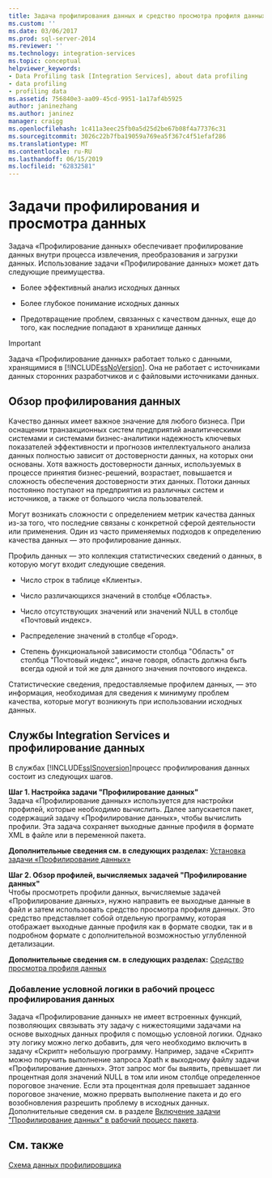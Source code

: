 ```yaml
---
title: Задача профилирования данных и средство просмотра профиля данных | Документы Майкрософт
ms.custom: ''
ms.date: 03/06/2017
ms.prod: sql-server-2014
ms.reviewer: ''
ms.technology: integration-services
ms.topic: conceptual
helpviewer_keywords:
- Data Profiling task [Integration Services], about data profiling
- data profiling
- profiling data
ms.assetid: 756840e3-aa09-45cd-9951-1a17af4b5925
author: janinezhang
ms.author: janinez
manager: craigg
ms.openlocfilehash: 1c411a3eec25fb0a5d25d2be67b08f4a77376c31
ms.sourcegitcommit: 3026c22b7fba19059a769ea5f367c4f51efaf286
ms.translationtype: MT
ms.contentlocale: ru-RU
ms.lasthandoff: 06/15/2019
ms.locfileid: "62832581"
---
```

# <a name="data-profiling-task-and-viewer"></a>Задачи профилирования и просмотра данных
  Задача «Профилирование данных» обеспечивает профилирование данных внутри процесса извлечения, преобразования и загрузки данных. Использование задачи «Профилирование данных» может дать следующие преимущества.  
  
-   Более эффективный анализ исходных данных  
  
-   Более глубокое понимание исходных данных  
  
-   Предотвращение проблем, связанных с качеством данных, еще до того, как последние попадают в хранилище данных  
  
> [!IMPORTANT]  
>  Задача «Профилирование данных» работает только с данными, хранящимися в [!INCLUDE[ssNoVersion](../../includes/ssnoversion-md.md)]. Она не работает с источниками данных сторонних разработчиков и с файловыми источниками данных.  
  
## <a name="data-profiling-overview"></a>Обзор профилирования данных  
 Качество данных имеет важное значение для любого бизнеса. При оснащении транзакционных систем предприятий аналитическими системами и системами бизнес-аналитики надежность ключевых показателей эффективности и прогнозов интеллектуального анализа данных полностью зависит от достоверности данных, на которых они основаны. Хотя важность достоверности данных, используемых в процессе принятия бизнес-решений, возрастает, повышается и сложность обеспечения достоверности этих данных. Потоки данных постоянно поступают на предприятия из различных систем и источников, а также от большого числа пользователей.  
  
 Могут возникать сложности с определением метрик качества данных из-за того, что последние связаны с конкретной сферой деятельности или применения. Один из часто применяемых подходов к определению качества данных — это профилирование данных.  
  
 Профиль данных — это коллекция статистических сведений о данных, в которую могут входит следующие сведения.  
  
-   Число строк в таблице «Клиенты».  
  
-   Число различающихся значений в столбце «Область».  
  
-   Число отсутствующих значений или значений NULL в столбце «Почтовый индекс».  
  
-   Распределение значений в столбце «Город».  
  
-   Степень функциональной зависимости столбца "Область" от столбца "Почтовый индекс", иначе говоря, область должна быть всегда одной и той же для данного значения почтового индекса.  
  
 Статистические сведения, предоставляемые профилем данных, — это информация, необходимая для сведения к минимуму проблем качества, которые могут возникнуть при использовании исходных данных.  
  
## <a name="integration-services-and-data-profiling"></a>Службы Integration Services и профилирование данных  
 В службах [!INCLUDE[ssISnoversion](../../includes/ssisnoversion-md.md)]процесс профилирования данных состоит из следующих шагов.  
  
 **Шаг 1. Настройка задачи "Профилирование данных"**  
 Задача «Профилирование данных» используется для настройки профилей, которые необходимо вычислить. Далее запускается пакет, содержащий задачу «Профилирование данных», чтобы вычислить профили. Эта задача сохраняет выходные данные профиля в формате XML в файле или в переменной пакета.  
  
 **Дополнительные сведения см. в следующих разделах:** [Установка задачи «Профилирование данных»](data-profiling-task.md)  
  
 **Шаг 2. Обзор профилей, вычисляемых задачей "Профилирование данных"**  
 Чтобы просмотреть профили данных, вычисляемые задачей «Профилирование данных», нужно направить ее выходные данные в файл и затем использовать средство просмотра профиля данных. Это средство представляет собой отдельную программу, которая отображает выходные данные профиля как в формате сводки, так и в подробном формате с дополнительной возможностью углубленной детализации.  
  
 **Дополнительные сведения см. в следующих разделах:** [Средство просмотра профиля данных](data-profile-viewer.md)  
  
### <a name="addition-of-conditional-logic-to-the-data-profiling-workflow"></a>Добавление условной логики в рабочий процесс профилирования данных  
 Задача «Профилирование данных» не имеет встроенных функций, позволяющих связывать эту задачу с нижестоящими задачами на основе выходных данных профиля с помощью условной логики. Однако эту логику можно легко добавить, для чего необходимо включить в задачу «Скрипт» небольшую программу. Например, задаче «Скрипт» можно поручить выполнение запроса Xpath к выходному файлу задачи «Профилирование данных». Этот запрос мог бы выявить, превышает ли процентная доля значений NULL в том или ином столбце определенное пороговое значение. Если эта процентная доля превышает заданное пороговое значение, можно прервать выполнение пакета и до его возобновления разрешить проблему в исходных данных. Дополнительные сведения см. в разделе [Включение задачи "Профилирование данных" в рабочий процесс пакета](incorporate-a-data-profiling-task-in-package-workflow.md).  
  
## <a name="related-content"></a>См. также  
 [Схема данных профилировщика](https://go.microsoft.com/fwlink/?LinkId=251524)  
  
  
